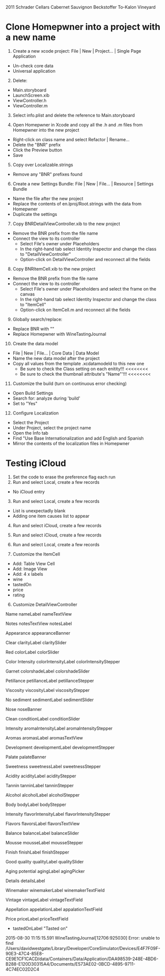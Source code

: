 2011 Schrader Cellars Cabernet Sauvignon Beckstoffer To-Kalon Vineyard



Clone Homepwner into a project with a new name
==============================================
1. Create a new xcode project: File | New | Project... | Single Page Application
- Un-check core data
- Universal application

2. Delete:
- Main.storyboard
- LaunchScreen.xib
- ViewController.h
- ViewController.m

3. Select info.plist and delete the reference to Main.storyboard

4. Open Homepwner in Xcode and copy all the .h and .m files from Homepwner into the new project
- Right-click on class name and select Refactor | Rename...
- Delete the "BNR" prefix
- Click the Preview button
- Save

5. Copy over Localizable.strings
- Remove any "BNR" prefixes found

6. Create a new Settings Bundle: File | New | File... | Resource | Settings Bundle
- Name the file after the new project
- Replace the contents of en.lproj/Root.strings with the data from Homepwner
- Duplicate the settings

7. Copy BNRDetailViewController.xib to the new project
- Remove the BNR prefix from the file name
- Connect the view to its controller
  - Select File's owner under Placeholders
  - In the right-hand tab select Identity Inspector and change the class to "DetailViewController"
  - Option-click on DetailViewController and reconnect all the fields

8. Copy BNRItemCell.xib to the new project
- Remove the BNR prefix from the file name
- Connect the view to its controller
  - Select File's owner under Placeholders and select the frame on the canvas
  - In the right-hand tab select Identity Inspector and change the class to "ItemCell"
  - Option-click on ItemCell.m and reconnect all the fields

9. Globally search/replace:
- Replace BNR with ""
- Replace Homepwner with WineTastingJournal

10. Create the data model
- File | New | File... | Core Data | Data Model
- Name the new data model after the project
- Copy all values from the template .xcdatamodeld to this new one
  - Be sure to check the Class setting on each enitity!!! <<<<<<<<
  - Be sure to check the thumbnail attribute's "Name"'!!! <<<<<<<<

11. Customize the build (turn on continuous error checking)
- Open Build Settings
- Search for: analyze during 'build'
- Set to "Yes"

12. Configure Localization
- Select the Project
- Under Project, select the project name
- Open the Info tab
- Find "Use Base Internationalization and add English and Spanish
- Mirror the contents of the localization files in Homepwner


Testing iCloud
==============
1. Set the code to erase the preference flag each run
2. Run and select Local, create a few records
  - No iCloud entry
3. Run and select Local, create a few records
  - List is unexpectadly blank
  - Adding one item causes list to appear
4. Run and select iCloud, create a few records
5. Run and select iCloud, create a few records
6. Run and select Local, create a few records



5. Customize the ItemCell
- Add: Table View Cell
- Add: Image View
- Add: 4 x labels
- wine
- tastedOn
- price
- rating

6. Customize DetailViewController

Name
  nameLabel
  nameTextView

Notes
  notesTextView
  notesLabel

Appearance
  appearanceBanner

Clear
  clarityLabel
  claritySlider

Red
  colorLabel
  colorSlider

Color Intensity
  colorIntensityLabel
  colorIntensityStepper

Garnet
  colorshadeLabel
  colorshadeSlider

Petillance
  petillanceLabel
  petillanceStepper

Viscosity
  viscosityLabel
  viscosityStepper

No sediment
  sedimentLabel
  sedimentSlider

Nose
  noseBanner

Clean
  conditionLabel
  conditionSlider

Intensity
  aromaIntensityLabel
  aromaIntensityStepper

Aromas
  aromasLabel
  aromasTextView

Development
  developmentLabel
  developmentStepper

Palate
  palateBanner

Sweetness
  sweetnessLabel
  sweetnessStepper

Acidity
  acidityLabel
  acidityStepper

Tannin
  tanninLabel
  tanninStepper

Alcohol
  alcoholLabel
  alcoholStepper

Body
  bodyLabel
  bodyStepper

Intensity
  flavorIntensityLabel
  flavorIntensityStepper

Flavors
  flavorsLabel
  flavorsTextView

Balance
  balanceLabel
  balanceSlider

Mousse
  mousseLabel
  mousseStepper

Finish
  finishLabel
  finishStepper

Good quality
  qualityLabel
  qualitySlider

Aging potential
  agingLabel
  agingPicker

Details
  detailsLabel

Winemaker
  winemakerLabel
  winemakerTextField

Vintage
  vintageLabel
  vintageTextField

Appellation
  appelationLabel
  appalationTextField

Price
  priceLabel
  priceTextField


- tastedOnLabel "Tasted on"



2015-08-30 11:15:15.591 WineTastingJournal[12706:925030] Error: unable to find /Users/davidwestgate/Library/Developer/CoreSimulator/Devices/E4F7F09F-90E3-47C4-85E8-CE9E1CF1CACD/data/Containers/Data/Application/DAA98539-248E-4BD6-B288-E120D30315A4/Documents/E573AE02-0BCD-4895-9711-4C74EC02D2C4
